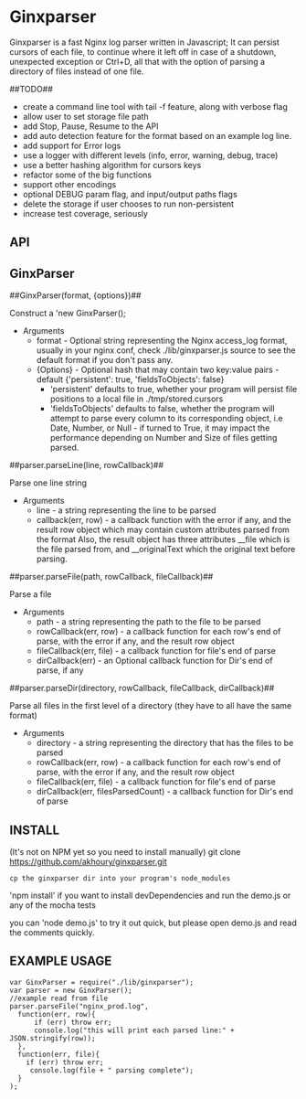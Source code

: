Ginxparser
===================

Ginxparser is a fast Nginx log parser written in Javascript; It can persist cursors of each file, to continue where it left off in case of a
shutdown, unexpected exception or Ctrl+D, all that with the option of parsing a directory of files instead of one file.

##TODO##

* create a command line tool with tail -f feature, along with verbose flag
* allow user to set storage file path
* add Stop, Pause, Resume to the API 
* add auto detection feature for the format based on an example log line.
* add support for Error logs
* use a logger with different levels (info, error, warning, debug, trace)
* use a better hashing algorithm for cursors keys
* refactor some of the big functions
* support other encodings
* optional DEBUG param flag, and input/output paths flags
* delete the storage if user chooses to run non-persistent
* increase test coverage, seriously

API
---
 
GinxParser
---------
	
##GinxParser(format, {options})##

Construct a 'new GinxParser();
* Arguments
	* format - Optional string representing the Nginx access_log format, usually in your nginx conf, check ./lib/ginxparser.js source to see the default format if you don't pass any.
	* {Options} - Optional hash that may contain two key:value pairs - default {'persistent': true, 'fieldsToObjects': false}
	  * 'persistent' defaults to true, whether your program will persist file positions to a local file in ./tmp/stored.cursors
	  * 'fieldsToObjects' defaults to false, whether the program will attempt to parse every column to its corresponding object, i.e Date, Number, or Null - if turned to True, it may impact the performance depending on Number and Size of files getting parsed.


##parser.parseLine(line, rowCallback)##

Parse one line string
* Arguments
	* line - a string representing the line to be parsed
	* callback(err, row) - a callback function with the error if any, and the result row object which may contain custom attributes parsed from the format
	Also, the result object has three attributes __file which is the file parsed from, and __originalText which the original text before parsing.


##parser.parseFile(path, rowCallback, fileCallback)##

Parse a file
* Arguments
	* path - a string representing the path to the file to be parsed
	* rowCallback(err, row) - a callback function for each row's end of parse, with the error if any, and the result row object
	* fileCallback(err, file) - a callback function for file's end of parse
	* dirCallback(err) - an Optional callback function for Dir's end of parse, if any

##parser.parseDir(directory, rowCallback, fileCallback, dirCallback)##

Parse all files in the first level of a directory (they have to all have the same format)
* Arguments
	* directory - a string representing the directory that has the files to be parsed
	* rowCallback(err, row) - a callback function for each row's end of parse, with the error if any, and the result row object
	* fileCallback(err, file) - a callback function for file's end of parse
	* dirCallback(err, filesParsedCount) - a callback function for Dir's end of parse

INSTALL
-------
  (It's not on NPM yet so you need to install manually)
	git clone https://github.com/akhoury/ginxparser.git
  
	cp the ginxparser dir into your program's node_modules
  'npm install' if you want to install devDependencies and run the demo.js or any of the mocha tests

  you can 'node demo.js' to try it out quick, but please open demo.js and read the comments quickly.

EXAMPLE USAGE
-------------

	var GinxParser = require("./lib/ginxparser");
	var parser = new GinxParser();
	//example read from file
	parser.parseFile("nginx_prod.log", 	
	  function(err, row){
		  if (err) throw err;
		  console.log("this will print each parsed line:" + JSON.stringify(row));
	  },	  
	  function(err, file){
		if (err) throw err;
		 console.log(file + " parsing complete");
	  }
	);
